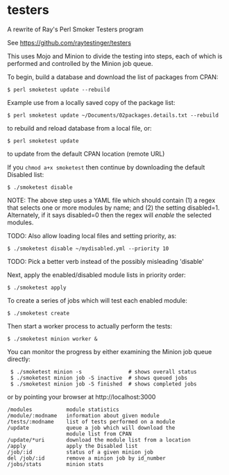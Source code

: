 # testers
A rewrite of Ray's Perl Smoker Testers program

See https://github.com/raytestinger/testers

This uses Mojo and Minion to divide the testing into steps, each of
which is performed and controlled by the Minion job queue.

To begin, build a database and download the list of packages from
CPAN:

    $ perl smoketest update --rebuild

Example use from a locally saved copy of the package list:

    $ perl smoketest update ~/Documents/02packages.details.txt --rebuild

to rebuild and reload database from a local file, or:

    $ perl smoketest update

to update from the default CPAN location (remote URL)

If you `chmod a+x smoketest` then continue by downloading the default
Disabled list:

    $ ./smoketest disable

NOTE: The above step uses a YAML file which should contain (1) a regex
that selects one or more modules by name; and (2) the setting
disabled=1.  Alternately, if it says disabled=0 then the regex will
*enable* the selected modules.

TODO: Also allow loading local files and setting priority, as:

    $ ./smoketest disable ~/mydisabled.yml --priority 10

TODO: Pick a better verb instead of the possibly misleading 'disable'

Next, apply the enabled/disabled module lists in priority order:

    $ ./smoketest apply

To create a series of jobs which will test each enabled module:

    $ ./smoketest create

Then start a worker process to actually perform the tests:

    $ ./smoketest minion worker &

You can monitor the progress by either examining the Minion job queue
directly:

     $ ./smoketest minion -s               # shows overall status
     $ ./smoketest minion job -S inactive  # shows queued jobs
     $ ./smoketest minion job -S finished  # shows completed jobs

or by pointing your browser at http://localhost:3000

    /modules           module statistics
    /module/:modname   information about given module
    /tests/:modname    list of tests performed on a module
    /update            queue a job which will download the
                       module list from CPAN
    /update/*uri       download the module list from a location
    /apply             apply the Disabled list
    /job/:id           status of a given minion job
    del /job/:id       remove a minion job by id_number
    /jobs/stats        minion stats




